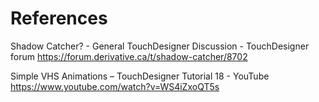 # References

Shadow Catcher? - General TouchDesigner Discussion - TouchDesigner forum https://forum.derivative.ca/t/shadow-catcher/8702

Simple VHS Animations – TouchDesigner Tutorial 18 - YouTube https://www.youtube.com/watch?v=WS4iZxoQT5s